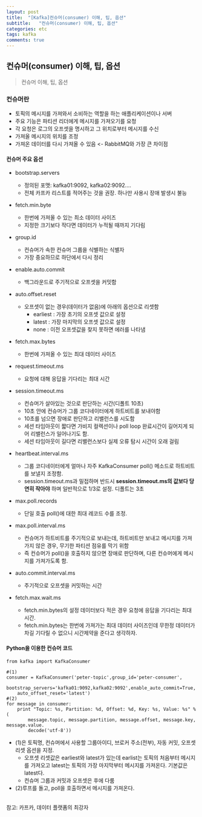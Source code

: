 ```yaml
---
layout: post
title:  "[Kafka]컨슈머(consumer) 이해, 팁, 옵션"
subtitle:   "컨슈머(consumer) 이해, 팁, 옵션"
categories: etc
tags: kafka
comments: true
---
```


## 컨슈머(consumer) 이해, 팁, 옵션

> 컨슈머 이해, 팁, 옵션

### 컨슈머란
- 토픽의 메시지를 가져와서 소비하는 역할을 하는 애플리케이션이나 서버
- 주요 기능은 파티션 리더에게 메시지를 가져오기를 요청
- 각 요청은 로그의 오프셋을 명시하고 그 위치로부터 메시지를 수신
- 가져올 메시지의 위치를 조정
- 가져온 데이터를 다시 가져올 수 있음 <- RabbitMQ와 가장 큰 차이점



#### 컨슈머 주요 옵션
- bootstrap.servers
	- 정의된 포맷: kafka01:9092, kafka02:9092....
	- 전체 카프카 리스트를 적어주는 것을 권장. 하나만 사용시 장애 발생시 불능

- fetch.min.byte
	- 한번에 가져올 수 있는 최소 데이터 사이즈
	- 지정한 크기보다 작다면 데이터가 누적될 때까지 기다림   

- group.id
	- 컨슈머가 속한 컨슈머 그룹을 식별하는 식별자
	- 가장 중요하므로 하단에서 다시 정리

- enable.auto.commit
	- 백그라운드로 주기적으로 오프셋을 커밋함

- auto.offset.reset
	- 오프셋이 없는 경우(데이터가 없음)에 아래의 옵션으로 리셋함
		- earliest : 가장 초기의 오프셋 값으로 설정
		- latest : 가장 마지막의 오프셋 값으로 설정
		- none : 이전 오프셋값을 찾지 못하면 에러를 나타냄

- fetch.max.bytes
	- 한번에 가져올 수 있는 최대 데이터 사이즈

- request.timeout.ms
	- 요청에 대해 응답을 기다리는 최대 시간

- session.timeout.ms
	- 컨슈머가 살아있는 것으로 판단하는 시간(디폴트 10초)
	- 10초 안에 컨슈머가 그룹 코디네이터에게 하트비트를 보내야함
	- 10초를 넘으면 장애로 판단하고 리밸런스를 시도함
	- 세션 타임아웃이 짧다면 가비지 컬렉션이나 poll loop 완료시간이 길어지게 되어 리밸런스가 일어나기도 함.
	- 세션 타임아웃이 길다면 리밸런스보다 실제 오류 탐시 시간이 오래 걸림     

- heartbeat.interval.ms
	- 그룹 코디네이터에게 얼마나 자주 KafkaConsumer poll() 메소드로 하트비트를 보낼지 조정함.
	- session.timeout.ms과 밀접하며 반드시 **session.timeout.ms의 값보다 당연히 작아야** 하며 일반적으로 1/3로 설정. 디폴트는 3초

- max.poll.records
	- 단일 호출 poll()에 대한 최대 레코드 수를 조정.

- max.poll.interval.ms
	- 컨슈머가 하트비트를 주기적으로 보내는데, 하트비트만 보내고 메시지를 가져가지 않은 경우, 무기한 파티션 점유를 막기 위함
	- 즉 컨슈머가 poll()을 호출하지 않으면 장애로 판단하며, 다른 컨슈머에게 메시지를 가져가도록 함.

- auto.commit.interval.ms
	- 주기적으로 오프셋을 커밋하는 시간

- fetch.max.wait.ms
	- fetch.min.bytes의 설정 데이터보다 적은 경우 요청에 응답을 기다리는 최대 시간.
	- fetch.min.bytes는 한번에 가져가는 최대 데이터 사이즈인데 무한정 데이터가 차길 기다릴 수 없으니 시간제약을 준다고 생각하자.   


#### Python을 이용한 컨슈머 코드
```
from kafka import KafkaConsumer

#(1)
consumer = KafkaConsumer('peter-topic',group_id='peter-consumer',
	bootstrap_servers='kafka01:9092,kafka02:9092',enable_auto_commit=True,
	auto_offset_reset='latest')
#(2)
for message in consumer:
	print "Topic: %s, Partition: %d, Offset: %d, Key: %s, Value: %s" % (
		message.topic, message.partition, message.offset, message.key, message.value.
		decode('utf-8'))
```
- (1)은 토픽명, 컨슈머에서 사용할 그룹아이디, 브로커 주소(전부), 자동 커밋, 오프셋 리셋 옵션을 지정.
	- 오프셋 리셋값은 earliest와 latest가 있는데 earlist는 토픽의 처음부터 메시지를 가져오고 latest는 토픽의 가장 마지막부터 메시지를 가져온다. 기본값은 latest다.
	- 컨슈머 그룹과 커밋과 오프셋은 후에 다룸
- (2)루프를 돌고, poll을 호출하면서 메시지를 가져온다.

<br>
참고: 카프카, 데이터 플랫폼의 최강자
